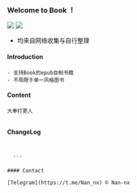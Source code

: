 ### Welcome to Book ！

 <p align="left">
 	<img src='https://img.shields.io/github/workflow/status/Obsoletes/Maybe/.NET Core'>
 	<img src='https://img.shields.io/nuget/v/Observer.Maybe.svg'>
 </p>
 
 
 * 均来自网络收集与自行整理


 #### Introduction
  ```
  - 支持Book的epub自制书籍
  - 不局限于单一风格图书
  ```
  
 #### Content
  ```	
  大奉打更人
 	
  ```
 #### ChangeLog
  ```
 	
 	
 	```

 #### Contact

 [Telegram](https://t.me/Nan_nx) © Nan-nx
 
 
 
